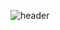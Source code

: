 ![header](https://capsule-render.vercel.app/api?type=wave&color=auto&height=300&section=header&text=22ema's%20github&fontSize=90)
